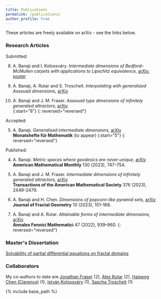 ```yaml
---
title: Publications
permalink: /publications/
author_profile: true
---
```


These articles are freely available on arXiv - see the links below. 

### Research Articles

Submitted: 

8. A. Banaji and I. Kolossváry. *Intermediate dimensions of Bedford–McMullen carpets with applications to Lipschitz equivalence,* [arXiv](https://arxiv.org/abs/2111.05625), [poster](https://amlan-banaji.github.io/files/BristolCarpetsPoster.pdf)  

7. A. Banaji, A. Rutar and S. Troscheit. *Interpolating with generalized Assouad dimensions,* [arXiv](https://arxiv.org/abs/2308.12975)  

6. A. Banaji and J. M. Fraser. *Assouad type dimensions of infinitely generated attractors,* [arXiv](https://arxiv.org/abs/2207.11611)  
{:start="8"}
{: reversed="reversed"}

Accepted: 

5. A. Banaji. *Generalised intermediate dimensions,* [arXiv](https://arxiv.org/abs/2011.08613)  
**Monatshefte für Mathematik** (to appear)
{:start="5"}
{: reversed="reversed"}

Published: 

4. A. Banaji. *Metric spaces where geodesics are never unique,* [arXiv](https://arxiv.org/abs/2209.00598)  
**American Mathematical Monthly** 130 (2023), 747–754. 

3. A. Banaji and J. M. Fraser. *Intermediate dimensions of infinitely generated attractors,* [arXiv](https://arxiv.org/abs/2104.15133)  
**Transactions of the American Mathematical Society** 376 (2023), 2449–2479. 

2. A. Banaji and H. Chen. *Dimensions of popcorn-like pyramid sets,* [arXiv](https://arxiv.org/abs/2212.06961)  
**Journal of Fractal Geometry** 10 (2023), 151–168. 

1. A. Banaji and A. Rutar. *Attainable forms of intermediate dimensions,* [arXiv](https://arxiv.org/abs/2111.14678)  
**Annales Fennici Mathematici** 47 (2022), 939–960. 
{: reversed="reversed"}
### Master's Dissertation

[Solvability of partial differential equations on fractal domains](https://amlan-banaji.github.io/files/dissweb1.pdf) 

### Collaborators

My co-authors to date are [Jonathan Fraser](https://jonathan-fraser.github.io/homepage/) (2), [Alex Rutar](https://rutar.org/) (2), [Haipeng Chen (Clarence)](https://sites.google.com/view/hpchen0703/clarence-chens-personal-homepage) (1), [István Kolossváry](https://www.st-andrews.ac.uk/mathematics-statistics/people/itk1/) (1), [Sascha Troscheit](https://www.troscheit.eu/) (1) 

{% include base_path %}
